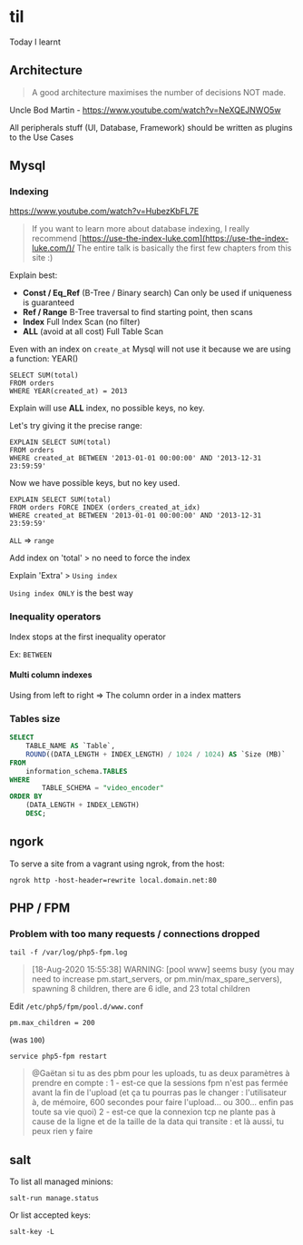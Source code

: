 # til

Today I learnt

## Architecture

> A good architecture maximises the number of decisions NOT made.

Uncle Bod Martin - https://www.youtube.com/watch?v=NeXQEJNWO5w

All peripherals stuff (UI, Database, Framework) should be written as plugins to the Use Cases

## Mysql

### Indexing

https://www.youtube.com/watch?v=HubezKbFL7E

>  If you want to learn more about database indexing, I really recommend [https://use-the-index-luke.com](https://use-the-index-luke.com/)/ The entire talk is basically the first few chapters from this site :)

Explain best:

- **Const / Eq_Ref** (B-Tree / Binary search) Can only be used if uniqueness is guaranteed
- **Ref / Range** B-Tree traversal to find starting point, then scans
- **Index** Full Index Scan (no filter)
- **ALL** (avoid at all cost) Full Table Scan

Even with an index on `create_at` Mysql will not use it because we are using a function: YEAR()

```mysql
SELECT SUM(total)
FROM orders
WHERE YEAR(created_at) = 2013
```

Explain will use **ALL** index, no possible keys, no key.

Let's try giving it the precise range:

```mysql
EXPLAIN SELECT SUM(total)
FROM orders
WHERE created_at BETWEEN '2013-01-01 00:00:00' AND '2013-12-31 23:59:59'
```

Now we have possible keys, but no key used.

```mysql
EXPLAIN SELECT SUM(total)
FROM orders FORCE INDEX (orders_created_at_idx)
WHERE created_at BETWEEN '2013-01-01 00:00:00' AND '2013-12-31 23:59:59'
```

`ALL` => `range`

Add index on 'total' > no need to force the index

Explain 'Extra' > `Using index`

`Using index ONLY` is the best way

### Inequality operators

Index stops at the first inequality operator

Ex: `BETWEEN`


#### Multi column indexes

Using from left to right => The column order in a index matters


### Tables size

```sql
SELECT
    TABLE_NAME AS `Table`,
    ROUND((DATA_LENGTH + INDEX_LENGTH) / 1024 / 1024) AS `Size (MB)`
FROM
    information_schema.TABLES
WHERE
        TABLE_SCHEMA = "video_encoder"
ORDER BY
    (DATA_LENGTH + INDEX_LENGTH)
    DESC;
```

## ngork

To serve a site from a vagrant using ngrok, from the host:
```
ngrok http -host-header=rewrite local.domain.net:80
```

## PHP / FPM

### Problem with too many requests / connections dropped

```
tail -f /var/log/php5-fpm.log
```
> [18-Aug-2020 15:55:38] WARNING: [pool www] seems busy (you may need to increase pm.start_servers, or pm.min/max_spare_servers), spawning 8 children, there are 6 idle, and 23 total children

Edit `/etc/php5/fpm/pool.d/www.conf`
```
pm.max_children = 200
```
(was `100`)

```
service php5-fpm restart
```

> @Gaëtan si tu as des pbm pour les uploads, tu as deux paramètres à prendre en compte :
> 1 - est-ce que la sessions fpm n'est pas fermée avant la fin de l'upload (et ça tu pourras pas le changer : l'utilisateur à, de mémoire, 600 secondes pour faire l'upload... ou 300... enfin pas toute sa vie quoi)
> 2 - est-ce que la connexion tcp ne plante pas à cause de la ligne et de la taille de la data qui transite : et là aussi, tu peux rien y faire



## salt

To list all managed minions:
```
salt-run manage.status
```

Or list accepted keys:
```
salt-key -L
```
